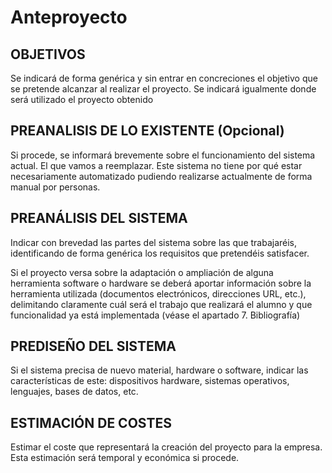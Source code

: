 # Anteproyecto

## OBJETIVOS

Se indicará de forma genérica y sin entrar en concreciones el objetivo
que se pretende alcanzar al realizar el proyecto. Se indicará igualmente donde
será utilizado el proyecto obtenido

## PREANALISIS DE LO EXISTENTE (Opcional)

Si procede, se informará brevemente sobre el funcionamiento del sistema actual. El que vamos a reemplazar. Este sistema no tiene por qué estar necesariamente automatizado pudiendo realizarse actualmente de forma manual por personas.

## PREANÁLISIS DEL SISTEMA

Indicar con brevedad las partes del sistema sobre las que trabajaréis, identificando de forma genérica los requisitos que pretendéis satisfacer.

Si el proyecto versa sobre la adaptación o ampliación de alguna herramienta software o hardware se deberá aportar información sobre la herramienta utilizada (documentos electrónicos, direcciones URL, etc.), delimitando claramente cuál será el trabajo que realizará el alumno y que funcionalidad ya está implementada (véase el apartado 7. Bibliografía)

## PREDISEÑO DEL SISTEMA

Si el sistema precisa de nuevo material, hardware o software, indicar las características de este: dispositivos hardware, sistemas operativos, lenguajes, bases de datos, etc.

## ESTIMACIÓN DE COSTES

Estimar el coste que representará la creación del proyecto para la empresa. Esta estimación será temporal y económica si procede.
